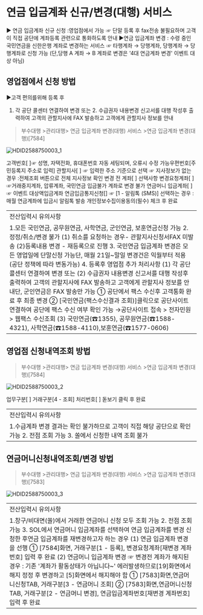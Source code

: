 # 연금 입금계좌 신규/변경(대행) 서비스
▶ 연금 입금계좌 신규 신청 :영업점에서 가능
☞ 단말 등록 후 fax전송 불필요하며 고객이 직접 공단에 계좌등록 관련으로 통화하도록 안내
▶연금 입금계좌 변경 : 수령 중인 국민연금을 신한은행 계좌로 변경하는 서비스
☞ 타행계좌 → 당행계좌, 당행계좌 → 당행계좌로 신청 가능
(단,당행 A 계좌 → B 계좌로 변경은 '4대 연금계좌 변경' 이벤트 대상 아님)
## 영업점에서 신청 방법
▶고객 편의를위해 등록 후
1. 각 공단 콜센터 연결하여 변경 또는 2. 수급권자 내용변경 신고서를 대행 작성후 출력하여 고객의 관할지사에 FAX 발송하고 고객에게 관할지사 정보를 안내
> 부수대행 >관리대행> 연금 입금계좌 변경(대행) 서비스 >연금 입금계좌 변경(대행)[7584]

![HDID2588750003_1](HDID2588750003_1.jpg)

고객번호[ ]☞ 성명, 자택전화, 휴대폰번호 자동 세팅되며, 오류시 수정 가능우편번호[주민등록지 주소로 입력]
관할지사[ ] ☞ 입력한 주소 기준으로 선택
☞ 지사정보가 없는 경우 :전체조회 버튼으로 전체 지사정보 확인
변경 전 계좌[ ] 선택사항
변경요청계좌[ ] ☞거래중지계좌, 압류계좌, 국민연금 입금불가 계좌로 변경 불가
연금머니 입금계좌[ ] ☞ 이벤트 대상액입금계좌
연금입금통지신청[] ☞ [1 - 알림톡 (SMS)] 선택하는 경우 :매월 연금계좌에 입금시 알림톡 발송
개인정보수집이용동의(필수) 체크 후 완료

<table><tbody><tr>
<td>
전산입력시 유의사항</td></tr><tr>
<td>1.모든 국민연금, 공무원연금, 사학연금, 군인연금, 보훈연금신청 가능
2.정정/취소/변경 불가
(1) 취소를 요청하는 경우- 관할지사신청서FAX 미발송
(2)등록내용 변경 - 재등록으로 진행
3. 국민연금 입금계좌 변경은 모든 영업일에 단말신청 가능단, 매월 21일~말일 변경건은 익월부터 적용(공단 정책에 따라 변동가능)
4. 등록후 영업점 추가 처리사항
(1) 각 공단 콜센터 연결하여 변경 또는
(2) 수급권자 내용변경 신고서를 대행 작성후 출력하여 고객의 관할지사에 FAX 발송하고 고객에게 관할지사 정보를 안내단, 군인연금은 FAX 발송만 가능
① 공단에서 팩스 수신후 고객통화 완료 후 최종 변경
② [국민연금(팩스수신결과 조회)]클릭으로 공단사이트 연결하여 공단에 팩스 수신 여부 확인 가능
→공단사이트 접속 > 전자민원 > 웹팩스 수신조회
(3) 국민연금(☎1355), 공무원연금(☎1588-4321), 사학연금(☎1588-4110),보훈연금(☎1577-0606)</td></tr></tbody>
</table>


## 영업점 신청내역조회 방법
> 부수대행 >관리대행> 연금 입금계좌 변경(대행) 서비스 >연금 입금계좌 변경(대행)[7584]

![HDID2588750003_2](HDID2588750003_2.jpg)

업무구분[ ]
거래구분[4 - 조회]
처리번호[ ] 돋보기 클릭 후 완료

<table><tbody><tr>
<td>
전산입력시 유의사항</td></tr><tr>
<td>1.수급계좌 변경 결과는 확인 불가하므로 고객이 직접 해당 공단으로 확인 가능
2. 전점 조회 가능
3. 쏠에서 신청한 내역 조회 불가</td></tr></tbody>
</table>


## 연금머니신청내역조회/변경 방법
> 부수대행 >관리대행> 연금 입금계좌 변경(대행) 서비스 >연금 입금계좌 변경(대행)[7583]

![HDID2588750003_3](HDID2588750003_3.jpg)


<table><tbody><tr>
<td>
전산입력시 유의사항</td></tr><tr>
<td>1.창구/비대면(쏠)에서 거래한 연금머니 신청 모두 조회 가능
2. 전점 조회 가능
3. SOL에서 연금머니 입금계좌를 선택하여 연금 입금계좌를 변경 신청한 후연금 입금계좌를 재변경하고자 하는 경우
(1) 연금 입금계좌 변경을 선행
① [7584]화면, 거래구분[1 - 등록], 변경요청계좌[재변경 계좌번호] 입력 후 완료
(2) 연금머니 입금계좌 변경
☞ 변경전 계좌가 해지된 경우 : 기존 '계좌가 활동상태가 아닙니다~' 에러발생하므로[19]화면에서 해지 정정 후 변경하고 [5]화면에서 해지해야 함
① [7583]화면,연금머니신청TAB, 거래구분[3 - 연금머니 조회]
② [7583]화면,연금머니신청TAB, 거래구분[2 - 연금머니 변경], 연금입금계좌번호[재변경 계좌번호]입력 후 완료</td></tr></tbody>
</table>



